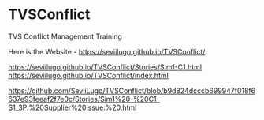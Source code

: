 # TVSConflict
TVS Conflict Management Training

Here is the Website - https://seviilugo.github.io/TVSConflict/

https://seviilugo.github.io/TVSConflict/Stories/Sim1-C1.html
https://seviilugo.github.io/TVSConflict/index.html

https://github.com/SeviiLugo/TVSConflict/blob/b9d824dcccb699947f018f6637e93feeaf2f7e0c/Stories/Sim1%20-%20C1-S1_3P.%20Supplier%20issue.%20.html

